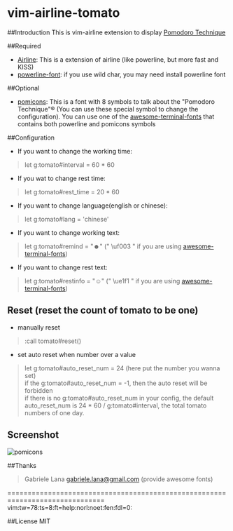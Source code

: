 vim-airline-tomato
==================
  
##Introduction
This is vim-airline extension to display [Pomodoro Technique](http://en.wikipedia.org/wiki/Pomodoro_Technique)
  
##Required
* [Airline](https://github.com/bling/vim-airline): This is a extension of airline (like powerline, but more fast and KISS)
* [powerline-font](https://github.com/Lokaltog/powerline-fonts): if you use wild char, you may need install powerline font

##Optional
* [pomicons](https://github.com/gabrielelana/pomicons): This is a font with 8 symbols to talk about the "Pomodoro Technique"® (You can use these special symbol to change the configuration). You can use one of the [awesome-terminal-fonts](https://github.com/gabrielelana/awesome-terminal-fonts) that contains both powerline and pomicons symbols
   
##Configuration
* If you want to change the working time:
> let g:tomato#interval = 60 * 60
  
* If you wat to change rest time:
> let g:tomato#rest_time = 20 * 60
  
* If you want to change language(english or chinese):
> let g:tomato#lang = 'chinese'
  
* If you want to change working text:
> let g:tomato#remind = "☻"  (" \uf003 " if you are using [awesome-terminal-fonts](https://github.com/gabrielelana/awesome-terminal-fonts))
  
* If you want to change rest text:
> let g:tomato#restinfo = "☺" (" \ue1f1 " if you are using [awesome-terminal-fonts](https://github.com/gabrielelana/awesome-terminal-fonts))

## Reset (reset the count of tomato to be one)
*  manually reset
>  :call tomato#reset()
  
*  set auto reset when number over a value
>  let g:tomato#auto_reset_num = 24 (here put the number you wanna set)  
>  if the g:tomato#auto_reset_num = -1, then the auto reset will be forbidden  
>  if there is no g:tomato#auto_reset_num in your config, the default auto_reset_num is 24 * 60 / g:tomato#interval, the total tomato numbers of one day.

## Screenshot
![pomicons](https://github.com/gabrielelana/vim-airline-tomato/raw/pomicons-configuration/.screenshot/pomicons.png)

##Thanks
> Gabriele Lana <gabriele.lana@gmail.com> (provide awesome fonts)
  
==============================================================================
vim:tw=78:ts=8:ft=help:norl:noet:fen:fdl=0:
  
##License
MIT

